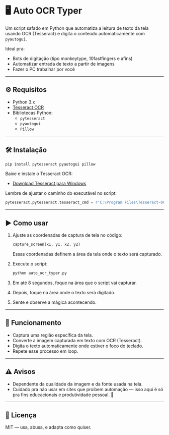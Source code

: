 # 🖥️ Auto OCR Typer

Um script safado em Python que automatiza a leitura de texto da tela usando OCR (Tesseract) e digita o conteúdo automaticamente com `pyautogui`.

Ideal pra:

- Bots de digitação (tipo monkeytype, 10fastfingers e afins)
- Automatizar entrada de texto a partir de imagens
- Fazer o PC trabalhar por você

---

## ⚙️ Requisitos

- Python 3.x
- [Tesseract OCR](https://github.com/tesseract-ocr/tesseract)
- Bibliotecas Python:
  - `pytesseract`
  - `pyautogui`
  - `Pillow`

---

## 🛠️ Instalação

```bash
pip install pytesseract pyautogui pillow
```

Baixe e instale o Tesseract OCR:

- [Download Tesseract para Windows](https://github.com/tesseract-ocr/tesseract/wiki)

Lembre de ajustar o caminho do executável no script:

```python
pytesseract.pytesseract.tesseract_cmd = r'C:\Program Files\Tesseract-OCR\tesseract.exe'
```

---

## ▶️ Como usar

1. Ajuste as coordenadas de captura de tela no código:
   ```python
   capture_screen(x1, y1, x2, y2)
   ```
   Essas coordenadas definem a área da tela onde o texto será capturado.

2. Execute o script:
   ```bash
   python auto_ocr_typer.py
   ```

3. Em até 8 segundos, foque na área que o script vai capturar.

4. Depois, foque na área onde o texto será digitado.

5. Sente e observe a mágica acontecendo.

---

## 🧠 Funcionamento

- Captura uma região específica da tela.
- Converte a imagem capturada em texto com OCR (Tesseract).
- Digita o texto automaticamente onde estiver o foco do teclado.
- Repete esse processo em loop.

---

## ⚠️ Avisos

- Dependente da qualidade da imagem e da fonte usada na tela.
- Cuidado pra não usar em sites que proíbem automação — isso aqui é só pra fins educacionais e produtividade pessoal. 👀

---

## 📄 Licença

MIT — usa, abusa, e adapta como quiser.
